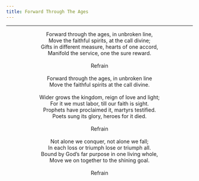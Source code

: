 ```yaml
---
title: Forward Through The Ages
---
```


---
<center>
Forward through the ages, in unbroken line,<br/>
Move the faithful spirits, at the call divine;<br/>
Gifts in different measure, hearts of one accord,<br/>
Manifold the service, one the sure reward.<br/>
<br/>
Refrain<br/>
<br/>
Forward through the ages, in unbroken line<br/>
Move the faithful spirits at the call divine.<br/>
<br/>
Wider grows the kingdom, reign of love and light;<br/>
For it we must labor, till our faith is sight.<br/>
Prophets have proclaimed it, martyrs testified.<br/>
Poets sung its glory, heroes for it died.<br/>
<br/>
Refrain<br/>
<br/>
Not alone we conquer, not alone we fall;<br/>
In each loss or triumph lose or triumph all.<br/>
Bound by God’s far purpose in one living whole,<br/>
Move we on together to the shining goal.<br/>
<br/>
Refrain
</center>